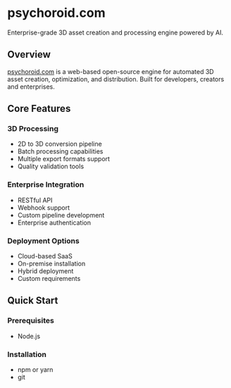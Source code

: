 # psychoroid.com

Enterprise-grade 3D asset creation and processing engine powered by AI.

## Overview

[psychoroid.com](https://psychoroid.com) is a web-based open-source engine for automated 3D asset creation, optimization, and distribution. Built for developers, creators and enterprises.

## Core Features

### 3D Processing
- 2D to 3D conversion pipeline
- Batch processing capabilities
- Multiple export formats support
- Quality validation tools

### Enterprise Integration
- RESTful API
- Webhook support
- Custom pipeline development
- Enterprise authentication

### Deployment Options
- Cloud-based SaaS
- On-premise installation
- Hybrid deployment
- Custom requirements

## Quick Start

### Prerequisites

- Node.js

### Installation
- npm or yarn
- git